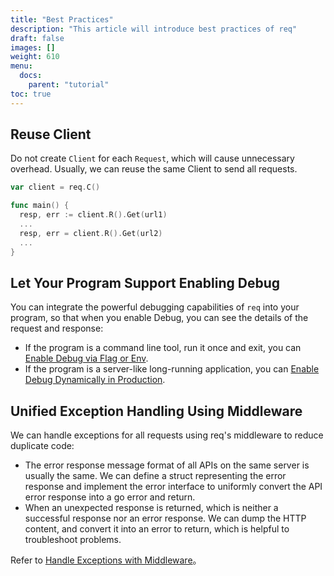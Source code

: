 ```yaml
---
title: "Best Practices"
description: "This article will introduce best practices of req"
draft: false
images: []
weight: 610
menu:
  docs:
    parent: "tutorial"
toc: true
---
```


## Reuse Client

Do not create `Client` for each `Request`, which will cause unnecessary overhead. Usually, we can reuse the same Client to send all requests.

```go
var client = req.C()

func main() {
  resp, err := client.R().Get(url1)
  ...
  resp, err = client.R().Get(url2)
  ...
}
```

## Let Your Program Support Enabling Debug

You can integrate the powerful debugging capabilities of `req` into your program, so that when you enable Debug, you can see the details of the request and response:
* If the program is a command line tool, run it once and exit, you can [Enable Debug via Flag or Env](../../examples/enable-debug-via-flag-or-env/).
* If the program is a server-like long-running application, you can [Enable Debug Dynamically in Production](../../examples/enable-debug-dynamically-in-production/).

## Unified Exception Handling Using Middleware

We can handle exceptions for all requests using req's middleware to reduce duplicate code:
* The error response message format of all APIs on the same server is usually the same. We can define a struct representing the error response and implement the error interface to uniformly convert the API error response into a go error and return.
* When an unexpected response is returned, which is neither a successful response nor an error response. We can dump the HTTP content, and convert it into an error to return, which is helpful to troubleshoot problems.

Refer to [Handle Exceptions with Middleware](../../examples/handle-exceptions-with-middleware/)。
